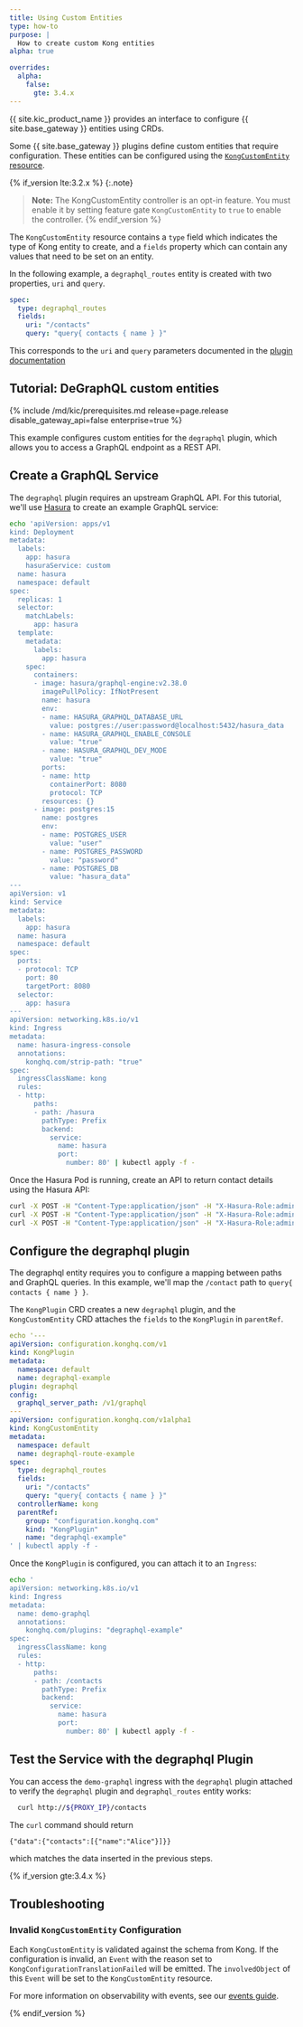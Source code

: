 ```yaml
---
title: Using Custom Entities
type: how-to
purpose: |
  How to create custom Kong entities
alpha: true

overrides:
  alpha:
    false:
      gte: 3.4.x
---
```


{{ site.kic_product_name }} provides an interface to configure {{ site.base_gateway }} entities using CRDs.

Some {{ site.base_gateway }} plugins define custom entities that require configuration. These entities can be configured using the [`KongCustomEntity` resource][kongcustomentity_crd_ref].

{% if_version lte:3.2.x %}
{:.note}
> **Note:** The KongCustomEntity controller is an opt-in feature. You must enable it by
> setting feature gate `KongCustomEntity` to `true` to enable the controller.
{% endif_version %}

The `KongCustomEntity` resource contains a `type` field which indicates the type of Kong entity to create, and a `fields` property which can contain any values that need to be set on an entity.

In the following example, a `degraphql_routes` entity is created with two properties, `uri` and `query`.

```yaml
spec:
  type: degraphql_routes
  fields:
    uri: "/contacts"
    query: "query{ contacts { name } }"
```

This corresponds to the `uri` and `query` parameters documented in the [plugin documentation](/hub/kong-inc/degraphql/#available-endpoints)

[kongcustomentity_crd_ref]: /kubernetes-ingress-controller/{{page.release}}/reference/custom-resources/#kongcustomentity

## Tutorial: DeGraphQL custom entities

{% include /md/kic/prerequisites.md release=page.release disable_gateway_api=false enterprise=true %}

This example configures custom entities for the `degraphql` plugin, which allows you to access a GraphQL endpoint as a REST API.

## Create a GraphQL Service

The `degraphql` plugin requires an upstream GraphQL API. For this tutorial, we'll use [Hasura] to create an example GraphQL service:

[Hasura]: https://hasura.io/

```bash
echo 'apiVersion: apps/v1
kind: Deployment
metadata:
  labels:
    app: hasura
    hasuraService: custom
  name: hasura
  namespace: default
spec:
  replicas: 1
  selector:
    matchLabels:
      app: hasura
  template:
    metadata:
      labels:
        app: hasura
    spec:
      containers:
      - image: hasura/graphql-engine:v2.38.0
        imagePullPolicy: IfNotPresent
        name: hasura
        env:
        - name: HASURA_GRAPHQL_DATABASE_URL
          value: postgres://user:password@localhost:5432/hasura_data
        - name: HASURA_GRAPHQL_ENABLE_CONSOLE
          value: "true"
        - name: HASURA_GRAPHQL_DEV_MODE
          value: "true"
        ports:
        - name: http
          containerPort: 8080
          protocol: TCP
        resources: {}
      - image: postgres:15
        name: postgres
        env:
        - name: POSTGRES_USER
          value: "user"
        - name: POSTGRES_PASSWORD
          value: "password"
        - name: POSTGRES_DB
          value: "hasura_data"
---
apiVersion: v1
kind: Service
metadata:
  labels:
    app: hasura
  name: hasura
  namespace: default
spec:
  ports:
  - protocol: TCP
    port: 80
    targetPort: 8080
  selector:
    app: hasura
---
apiVersion: networking.k8s.io/v1
kind: Ingress
metadata:
  name: hasura-ingress-console
  annotations:
    konghq.com/strip-path: "true"
spec:
  ingressClassName: kong
  rules:
  - http:
      paths:
      - path: /hasura
        pathType: Prefix
        backend:
          service:
            name: hasura
            port:
              number: 80' | kubectl apply -f -
```

Once the Hasura Pod is running, create an API to return contact details using the Hasura API:

```bash
curl -X POST -H "Content-Type:application/json" -H "X-Hasura-Role:admin" http://${PROXY_IP}/hasura/v2/query -d '{"type": "run_sql","args": {"sql": "CREATE TABLE contacts(id serial NOT NULL, name text NOT NULL, phone text NOT NULL, PRIMARY KEY(id));"}}'
curl -X POST -H "Content-Type:application/json" -H "X-Hasura-Role:admin" http://${PROXY_IP}/hasura/v2/query -d $'{"type": "run_sql","args": {"sql": "INSERT INTO contacts (name, phone) VALUES (\'Alice\',\'0123456789\');"}}'
curl -X POST -H "Content-Type:application/json" -H "X-Hasura-Role:admin" http://${PROXY_IP}/hasura/v1/metadata -d '{"type": "pg_track_table","args": {"schema": "public","name": "contacts"}}'
```

## Configure the degraphql plugin

The degraphql entity requires you to configure a mapping between paths and GraphQL queries. In this example, we'll map the `/contact` path to `query{ contacts { name } }`.

The `KongPlugin` CRD creates a new `degraphql` plugin, and the `KongCustomEntity` CRD attaches the `fields` to the `KongPlugin` in `parentRef`.

```yaml
echo '---
apiVersion: configuration.konghq.com/v1
kind: KongPlugin
metadata:
  namespace: default
  name: degraphql-example
plugin: degraphql
config:
  graphql_server_path: /v1/graphql
---
apiVersion: configuration.konghq.com/v1alpha1
kind: KongCustomEntity
metadata:
  namespace: default
  name: degraphql-route-example
spec:
  type: degraphql_routes
  fields:
    uri: "/contacts"
    query: "query{ contacts { name } }"
  controllerName: kong
  parentRef:
    group: "configuration.konghq.com"
    kind: "KongPlugin"
    name: "degraphql-example"
' | kubectl apply -f -
```

Once the `KongPlugin` is configured, you can attach it to an `Ingress`:

```bash
echo '
apiVersion: networking.k8s.io/v1
kind: Ingress
metadata:
  name: demo-graphql
  annotations:
    konghq.com/plugins: "degraphql-example"
spec:
  ingressClassName: kong
  rules:
  - http:
      paths:
      - path: /contacts
        pathType: Prefix
        backend:
          service:
            name: hasura
            port:
              number: 80' | kubectl apply -f -
```

## Test the Service with the degraphql Plugin

You can access the `demo-graphql` ingress with the `degraphql`
plugin attached to verify the `degraphql` plugin and `degraphql_routes` entity works:

```bash
  curl http://${PROXY_IP}/contacts
```

The `curl` command should return

```
{"data":{"contacts":[{"name":"Alice"}]}}
```

which matches the data inserted in the previous steps.

{% if_version gte:3.4.x %}

## Troubleshooting
### Invalid `KongCustomEntity` Configuration

Each `KongCustomEntity` is validated against the schema from Kong.
If the configuration is invalid, an `Event` with the reason set to `KongConfigurationTranslationFailed` will be emitted.
The `involvedObject` of this `Event` will be set to the `KongCustomEntity` resource.

For more information on observability with events, see our [events guide][events_guide].

[events_guide]: /kubernetes-ingress-controller/{{page.release}}/production/observability/events
{% endif_version %}
